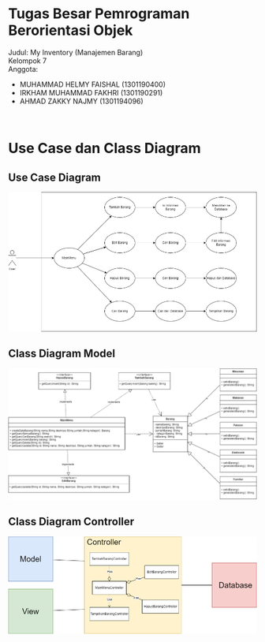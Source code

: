 # Tugas Besar Pemrograman Berorientasi Objek

Judul: My Inventory (Manajemen Barang) <br>
Kelompok 7 <br>
Anggota:
* MUHAMMAD HELMY FAISHAL  (1301190400)
* IRKHAM MUHAMMAD FAKHRI  (1301190291)
* AHMAD ZAKKY NAJMY    	  (1301194096)
<br>

# Use Case dan Class Diagram
## Use Case Diagram
![Use Case](https://github.com/helmy-faishal/tubes-pbo-inventory/blob/main/UML/Use%20Case.png?raw=true)

## Class Diagram Model
![Model](https://github.com/helmy-faishal/tubes-pbo-inventory/blob/main/UML/Model.png?raw=true)

## Class Diagram Controller
![Controller](https://github.com/helmy-faishal/tubes-pbo-inventory/blob/main/UML/Controller.png?raw=true)
